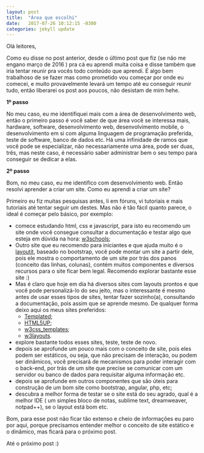```yaml
---
layout: post
title:  "Área que escolhi"
date:   2017-07-26 10:12:15 -0300
categories: jekyll update
---
```


Olá leitores,

Como eu disse no post anterior, desde o último post que fiz (se não me engano março de 2016 ) pra cá eu aprendi muita coisa e disse também que iria tentar reunir pra vocês todo conteúdo que aprendi. É algo bem trabalhoso de se fazer mas como prometido vou começar por onde eu comecei, e muito provavelmente levará um tempo até eu conseguir reunir tudo, então liberarei os post aos poucos, não desistam de mim hehe.

**1º passo**

No meu caso, eu me identifiquei mais com a área de desenvolvimento web, então o primeiro passo é você saber de que área você se interessa mais, hardware, software, desenvolvimento web, desenvolvimento mobile, o desenvolvimento em si com alguma linguagem de programação preferida, teste de software, banco de dados etc. Há uma infinidade de ramos que você pode se especializar, não necessariamente uma área, pode ser duas, três, mas neste caso, é necessário saber administrar bem o seu tempo para conseguir se dedicar a elas.

**2º passo**

Bom, no meu caso, eu me identifico com desenvolvimento web. Então resolvi aprender a criar um site. Como eu aprendi a criar um site?

Primeiro eu fiz muitas pesquisas antes, li em fóruns, vi tutoriais e mais tutoriais até tentar seguir um destes. Mas não é tão fácil quanto parece, o ideal é começar pelo básico, por exemplo:

* comece estudando html, css e javascript, para isto eu recomendo um site onde você consegue consultar a documentação e testar algo que esteja em dúvida na hora: [w3schools](https://www.w3schools.com/);
* Outro site que eu recomendo para iniciantes e que ajuda muito é o [layoutit](http://www.layoutit.com/), baseado no bootstrap, você pode montar um site a partir dele, pois ele mostra o comportamento de um site por trás dos panos (conceito das linhas, colunas), contém muitos componentes e diversos recursos para o site ficar bem legal. Recomendo explorar bastante esse site :)
* Mas é claro que hoje em dia há diversos sites com layouts prontos e que você pode personalizá-lo do seu jeito, mas o interessante é mesmo antes de usar esses tipos de sites, tentar fazer sozinho(a), consultando a documentação, pois assim que se aprende mesmo. De qualquer forma deixo aqui os meus sites preferidos:
  * [Templated](https://templated.co/);
  * [HTML5UP](https://html5up.net/);
  * [w3css_templates](https://www.w3schools.com/w3css/w3css_templates.asp);
  * [w3layouts](https://w3layouts.com/).
* explore bastante todos esses sites, teste, teste de novo.
* depois se aprofunde um pouco mais com o conceito de site, pois eles podem ser estáticos, ou seja, que não precisam de interação, ou podem ser dinâmicos, você precisará de mecanismos para poder interagir com o back-end, por trás de um site que precise se comunicar com um servidor ou banco de dados para requisitar alguma informação etc. 
* depois se aprofunde em outros componentes que são úteis para construção de um bom site como bootstrap, angular, php, etc;
* descubra a melhor forma de testar se o site está do seu agrado, qual é a melhor IDE ( um simples bloco de notas, sublime text, dreamweaver, notpad++), se o layout está bom etc.


Bom, para esse post não ficar tão extenso e cheio de informações eu paro por aqui, porque precisamos entender melhor o conceito de site estático e o dinâmico, mas ficará para o próximo post.

Até o próximo post :)

